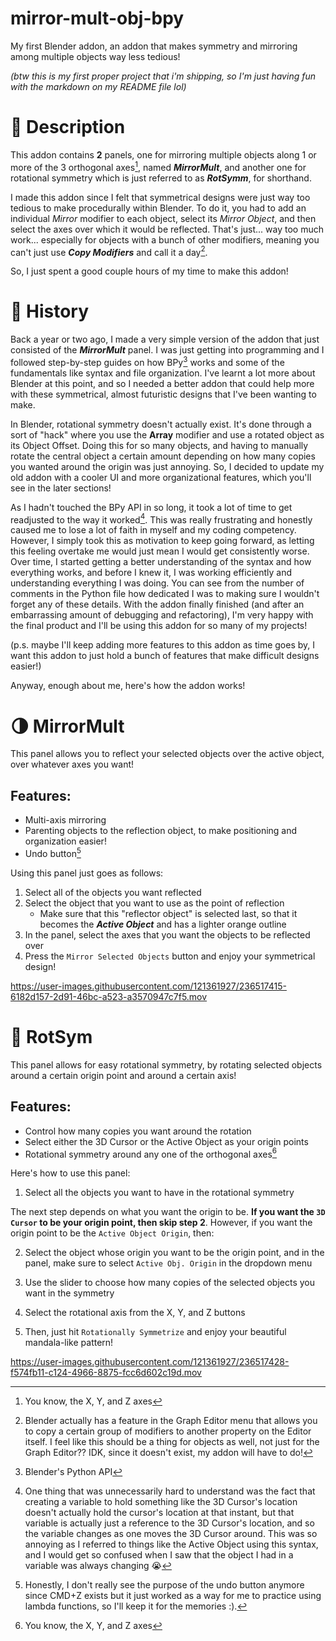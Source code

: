 # mirror-mult-obj-bpy
My first Blender addon, an addon that makes symmetry and mirroring among multiple objects way less tedious!

*(btw this is my first proper project that i'm shipping, so I'm just having fun with the markdown on my README file lol)*

# :notebook_with_decorative_cover: Description
This addon contains **2** panels, one for mirroring multiple objects along 1 or more of the 3 orthogonal axes[^1], named ***MirrorMult***, and another one for rotational symmetry which is just referred to as ***RotSymm***, for shorthand. 

I made this addon since I felt that symmetrical designs were just way too tedious to make procedurally within Blender. To do it, you had to add an individual *Mirror* modifier to each object, select its *Mirror Object*, and then select the axes over which it would be reflected. That's just... way too much work... especially for objects with a bunch of other modifiers, meaning you can't just use ***Copy Modifiers*** and call it a day[^2]. 

So, I just spent a good couple hours of my time to make this addon!

# :book: History
Back a year or two ago, I made a very simple version of the addon that just consisted of the ***MirrorMult*** panel. I was just getting into programming and I followed step-by-step guides on how BPy[^3] works and some of the fundamentals like syntax and file organization. I've learnt a lot more about Blender at this point, and so I needed a better addon that could help more with these symmetrical, almost futuristic designs that I've been wanting to make. 

In Blender, rotational symmetry doesn't actually exist. It's done through a sort of "hack" where you use the **Array** modifier and use a rotated object as its Object Offset. Doing this for so many objects, and having to manually rotate the central object a certain amount depending on how many copies you wanted around the origin was just annoying. So, I decided to update my old addon with a cooler UI and more organizational features, which you'll see in the later sections! 

As I hadn't touched the BPy API in so long, it took a lot of time to get readjusted to the way it worked[^4]. This was really frustrating and honestly caused me to lose a lot of faith in myself and my coding competency. However, I simply took this as motivation to keep going forward, as letting this feeling overtake me would just mean I would get consistently worse. Over time, I started getting a better understanding of the syntax and how everything works, and before I knew it, I was working efficiently and understanding everything I was doing. You can see from the number of comments in the Python file how dedicated I was to making sure I wouldn't forget any of these details. With the addon finally finished (and after an embarrassing amount of debugging and refactoring), I'm very happy with the final product and I'll be using this addon for so many of my projects!

(p.s. maybe I'll keep adding more features to this addon as time goes by, I want this addon to just hold a bunch of features that make difficult designs easier!)

Anyway, enough about me, here's how the addon works!

# :last_quarter_moon: MirrorMult
This panel allows you to reflect your selected objects over the active object, over whatever axes you want!

## Features:
* Multi-axis mirroring
* Parenting objects to the reflection object, to make positioning and organization easier!
* Undo button[^5]

Using this panel just goes as follows:
1. Select all of the objects you want reflected
2. Select the object that you want to use as the point of reflection
   + Make sure that this "reflector object" is selected last, so that it becomes the ***Active Object*** and has a lighter orange outline
3. In the panel, select the axes that you want the objects to be reflected over
4. Press the `Mirror Selected Objects` button and enjoy your symmetrical design!

https://user-images.githubusercontent.com/121361927/236517415-6182d157-2d91-46bc-a523-a3570947c7f5.mov

# :low_brightness: RotSym
This panel allows for easy rotational symmetry, by rotating selected objects around a certain origin point and around a certain axis! 

## Features:
* Control how many copies you want around the rotation
* Select either the 3D Cursor or the Active Object as your origin points
* Rotational symmetry around any one of the orthogonal axes[^1]

Here's how to use this panel:
1. Select all the objects you want to have in the rotational symmetry

The next step depends on what you want the origin to be. __If you want the `3D Cursor` to be your origin point, then skip step 2__. However, if you want the origin point to be the `Active Object Origin`, then:

2. Select the object whose origin you want to be the origin point, and in the panel, make sure to select `Active Obj. Origin` in the dropdown menu

3. Use the slider to choose how many copies of the selected objects you want in the symmetry
4. Select the rotational axis from the X, Y, and Z buttons
5. Then, just hit `Rotationally Symmetrize` and enjoy your beautiful mandala-like pattern!

https://user-images.githubusercontent.com/121361927/236517428-f574fb11-c124-4966-8875-fcc6d602c19d.mov

[^1]: You know, the X, Y, and Z axes
[^2]: Blender actually has a feature in the Graph Editor menu that allows you to copy a certain group of modifiers to another property on the Editor itself. I feel like this should be a thing for objects as well, not just for the Graph Editor?? IDK, since it doesn't exist, my addon will have to do!
[^3]: Blender's Python API
[^4]: One thing that was unnecessarily hard to understand was the fact that creating a variable to hold something like the 3D Cursor's location doesn't actually hold the cursor's location at that instant, but that variable is actually just a reference to the 3D Cursor's location, and so the variable changes as one moves the 3D Cursor around. This was so annoying as I referred to things like the Active Object using this syntax, and I would get so confused when I saw that the object I had in a variable was always changing :sob:
[^5]: Honestly, I don't really see the purpose of the undo button anymore since CMD+Z exists but it just worked as a way for me to practice using lambda functions, so I'll keep it for the memories :). 
